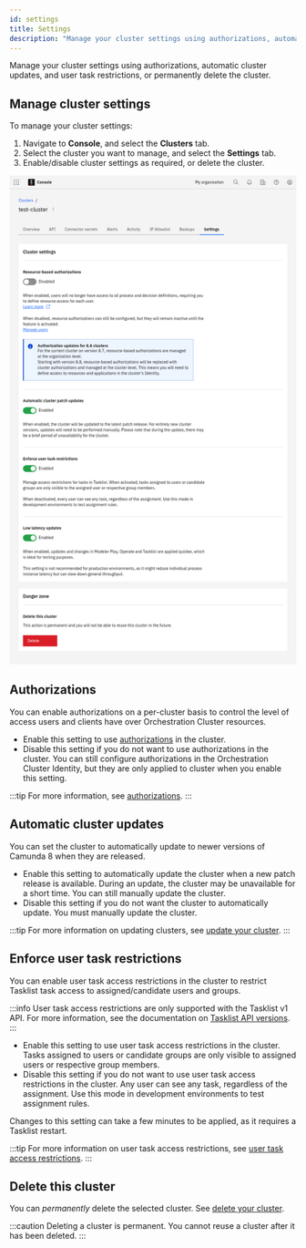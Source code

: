 ```yaml
---
id: settings
title: Settings
description: "Manage your cluster settings using authorizations, automatic cluster updates, and user task restrictions, or permanently delete the cluster."
---
```


Manage your cluster settings using authorizations, automatic cluster updates, and user task restrictions, or permanently delete the cluster.

## Manage cluster settings

To manage your cluster settings:

1. Navigate to **Console**, and select the **Clusters** tab.
2. Select the cluster you want to manage, and select the **Settings** tab.
3. Enable/disable cluster settings as required, or delete the cluster.

![Cluster settings](./img/cluster-settings.png)

## Authorizations

You can enable authorizations on a per-cluster basis to control the level of access users and clients have over Orchestration Cluster resources.

- Enable this setting to use [authorizations](/components/concepts/access-control/authorizations.md) in the cluster.
- Disable this setting if you do not want to use authorizations in the cluster. You can still configure authorizations in the Orchestration Cluster Identity, but they are only applied to cluster when you enable this setting.

:::tip
For more information, see [authorizations](/components/concepts/access-control/authorizations.md).
:::

## Automatic cluster updates

You can set the cluster to automatically update to newer versions of Camunda 8 when they are released.

- Enable this setting to automatically update the cluster when a new patch release is available. During an update, the cluster may be unavailable for a short time. You can still manually update the cluster.
- Disable this setting if you do not want the cluster to automatically update. You must manually update the cluster.

:::tip
For more information on updating clusters, see [update your cluster](/components/console/manage-clusters/manage-cluster.md#update-a-cluster).
:::

## Enforce user task restrictions

You can enable user task access restrictions in the cluster to restrict Tasklist task access to assigned/candidate users and groups.

:::info
User task access restrictions are only supported with the Tasklist v1 API. For more information, see the documentation on [Tasklist API versions](../../tasklist/api-versions.md#user-task-access-restrictions-and-the-tasklist-api).
:::

- Enable this setting to use user task access restrictions in the cluster. Tasks assigned to users or candidate groups are only visible to assigned users or respective group members.
- Disable this setting if you do not want to use user task access restrictions in the cluster. Any user can see any task, regardless of the assignment. Use this mode in development environments to test assignment rules.

Changes to this setting can take a few minutes to be applied, as it requires a Tasklist restart.

:::tip
For more information on user task access restrictions, see [user task access restrictions](/components/concepts/access-control/user-task-access-restrictions.md).
:::

## Delete this cluster

You can _permanently_ delete the selected cluster. See [delete your cluster](/components/console/manage-clusters/manage-cluster.md#delete-a-cluster).

:::caution
Deleting a cluster is permanent. You cannot reuse a cluster after it has been deleted.
:::
